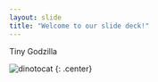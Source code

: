 ```yaml
---
layout: slide
title: "Welcome to our slide deck!"
---
```


Tiny Godzilla

![dinotocat](https://octodex.github.com/images/dinotocat.png)
{: .center}
